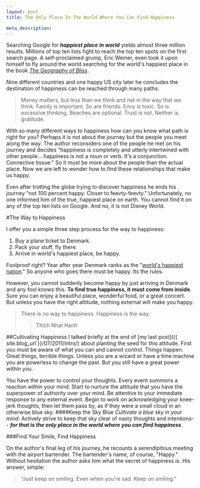 ```yaml
--- 
layout: post 
title: The Only Place In The World Where You Can Find Happiness

meta_description: 
---
```


Searching Google for ___happiest place in world___ yields almost three million results. Millions of top ten lists fight to reach the top ten spots on the first search page. A self-proclaimed grump, Eric Weiner, even took it upon himself to fly around the world searching for the world's happiest place in the book _<a href="http://www.amazon.com/gp/product/044669889X/ref=as_li_qf_sp_asin_tl?ie=UTF8&tag=smijoe-20&linkCode=as2&camp=217145&creative=399369&creativeASIN=044669889X">The Geography of Bliss</a><img src="http://www.assoc-amazon.com/e/ir?t=smijoe-20&l=as2&o=1&a=044669889X&camp=217145&creative=399369" width="1" height="1" border="0" alt="" style="border:none !important; margin:0px !important;" />_. 

Nine different countries and one happy US city later he concludes the destination of happiness can be reached through many paths:
>Money matters, but less than we think and not in the way that we think. Family is important. So are friends. Envy is toxic. So is excessive thinking. Beaches are optional. Trust is not. Neither is gratitude.

With so many different ways to happiness how can you know what path is right for you? Perhaps it is not about the journey but the people you meet along the way. The author reconsiders one of the people he met on his journey and decides "happiness is completely and utterly intertwined with other people... happiness is not a noun or verb. It's a conjunction. Connective tissue." So it must be more about the people than the actual place. Now we are left to wonder how to find these relationships that make us happy. 

Even after trotting the globe trying to discover happiness he ends his journey "not 100 percent happy. Closer to feevty-feevty." Unfortunately, no one informed him of the true, happiest place on earth. You cannot find it on any of the top ten lists on Google. And no, it is not Disney World.

<span id="readmore"/>

<!-- more start -->

#The Way to Happiness

I offer you a simple three step process for the way to happiness:

1.	Buy a plane ticket to Denmark.
2.	Pack your stuff, fly there.
3.  Arrive in world's happiest place, be happy.

Foolproof right? Year after year Denmark ranks as the "[world's happiest nation](http://news.bbc.co.uk/2/hi/7487143.stm)." So anyone who goes there must be happy. Its the rules.

However, you cannot suddenly become happy by just arriving in Denmark and any fool knows this. __To find true happiness, it must come from inside__. Sure you can enjoy a beautiful place, wonderful food, or a great concert. But unless you have the right attitude, nothing external will make you happy. 

>There is no way to happiness. Happiness is the way.
>>Thich Nhat Hanh

##Cultivating Happiness
I talked briefly at the end of [my last post]({{ site.blog_url }}/07/2011/intro/) about planting the seed for this attitude. First you must be aware of what you can and cannot control. Things happen. Great things, terrible things. Unless you are a wizard or have a time machine you are powerless to change the past. But you still have a great power within you. 

You have the power to control your thoughts. Every event summons a reaction within your mind. Start to nurture the attitude that you have the superpower of authority over your mind. Be attentive to your immediate response to any external event. Begin to work on acknowledging your knee-jerk thoughts, then let them pass by, as if they were a small cloud in an otherwise blue sky.
####Keep the Sky Blue
_Cultivate a blue sky in your mind_. Actively strive to keep that sky clear of nasty thoughts and intentions-- ___for that is the only place in the world where you can find happiness___.



###Find Your Smile, Find Happiness

On the author's final leg of his journey, he recounts a serendipitous meeting with the airport bartender. The bartender's name, of course, "Happy." Without hesitation the author asks him what the secret of happiness is. His answer, simple:
>"Just keep on smiling. Even when you're sad. Keep on smiling."



<!-- more end -->